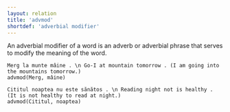 ```yaml
---
layout: relation
title: 'advmod'
shortdef: 'adverbial modifier'
---
```


An adverbial modifier of a word is an adverb or adverbial phrase that serves to modify the meaning of the word.

~~~ sdparse
Merg la munte mâine . \n Go-I at mountain tomorrow . (I am going into the mountains tomorrow.)
advmod(Merg, mâine)
~~~

~~~ sdparse
Cititul noaptea nu este sănătos . \n Reading night not is healthy . (It is not healthy to read at night.)
advmod(Cititul, noaptea)
~~~
<!-- Interlanguage links updated Út zář 29 20:23:17 CEST 2020 -->
